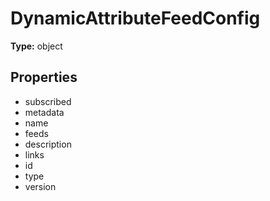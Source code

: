 # DynamicAttributeFeedConfig


**Type:** object

## Properties
* subscribed
* metadata
* name
* feeds
* description
* links
* id
* type
* version
